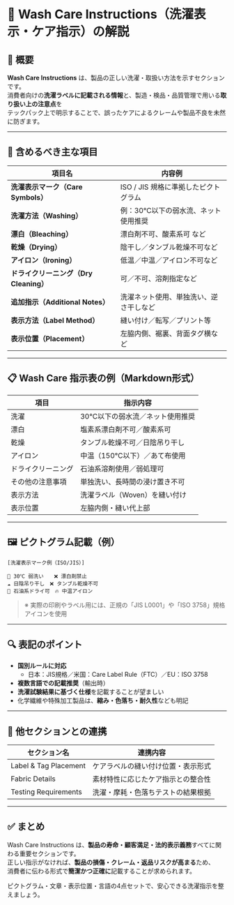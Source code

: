 # 🧼 Wash Care Instructions（洗濯表示・ケア指示）の解説

## 📌 概要

**Wash Care Instructions** は、製品の正しい洗濯・取扱い方法を示すセクションです。  
消費者向けの**洗濯ラベルに記載される情報**と、製造・検品・品質管理で用いる**取り扱い上の注意点**を  
テックパック上で明示することで、誤ったケアによるクレームや製品不良を未然に防ぎます。

---

## 🧷 含めるべき主な項目

| 項目名             | 内容例 |
|--------------------|--------|
| **洗濯表示マーク（Care Symbols）** | ISO / JIS 規格に準拠したピクトグラム |
| **洗濯方法（Washing）**             | 例：30℃以下の弱水流、ネット使用推奨 |
| **漂白（Bleaching）**               | 漂白剤不可、酸素系可 など |
| **乾燥（Drying）**                  | 陰干し／タンブル乾燥不可など |
| **アイロン（Ironing）**             | 低温／中温／アイロン不可など |
| **ドライクリーニング（Dry Cleaning）** | 可／不可、溶剤指定など |
| **追加指示（Additional Notes）**    | 洗濯ネット使用、単独洗い、逆さ干しなど |
| **表示方法（Label Method）**        | 縫い付け／転写／プリント等 |
| **表示位置（Placement）**           | 左脇内側、裾裏、背面タグ横など |

---

## 📋 Wash Care 指示表の例（Markdown形式）

| 項目               | 指示内容                           |
|--------------------|------------------------------------|
| 洗濯               | 30℃以下の弱水流／ネット使用推奨       |
| 漂白               | 塩素系漂白剤不可／酸素系可            |
| 乾燥               | タンブル乾燥不可／日陰吊り干し         |
| アイロン           | 中温（150℃以下）／あて布使用          |
| ドライクリーニング | 石油系溶剤使用／弱処理可               |
| その他の注意事項   | 単独洗い、長時間の浸け置き不可         |
| 表示方法           | 洗濯ラベル（Woven）を縫い付け           |
| 表示位置           | 左脇内側・縫い代上部                    |

---

## 🖼 ピクトグラム記載（例）

```
[洗濯表示マーク例（ISO/JIS）]

🧺 30℃ 弱洗い　　❌ 漂白剤禁止  
☁️ 日陰吊り干し　❌ タンブル乾燥不可  
🧼 石油系ドライ可　🔥 中温アイロン
```

> ※ 実際の印刷やラベル用には、正規の「JIS L0001」や「ISO 3758」規格アイコンを使用

---

## 🔍 表記のポイント

- **国別ルールに対応**
  - 日本：JIS規格／米国：Care Label Rule（FTC）／EU：ISO 3758
- **複数言語での記載推奨**（輸出時）
- **洗濯試験結果に基づく仕様**を記載することが望ましい
- 化学繊維や特殊加工製品は、**縮み・色落ち・耐久性**なども明記

---

## 🔄 他セクションとの連携

| セクション名           | 連携内容                         |
|------------------------|----------------------------------|
| Label & Tag Placement  | ケアラベルの縫い付け位置・表示形式 |
| Fabric Details         | 素材特性に応じたケア指示との整合性 |
| Testing Requirements   | 洗濯・摩耗・色落ちテストの結果根拠  |

---

## ✅ まとめ

Wash Care Instructions は、**製品の寿命・顧客満足・法的表示義務**すべてに関わる重要セクションです。  
正しい指示がなければ、**製品の損傷・クレーム・返品リスクが高まる**ため、  
消費者に伝わる形式で**簡潔かつ正確に**記載することが求められます。

ピクトグラム・文章・表示位置・言語の4点セットで、安心できる洗濯指示を整えましょう。
